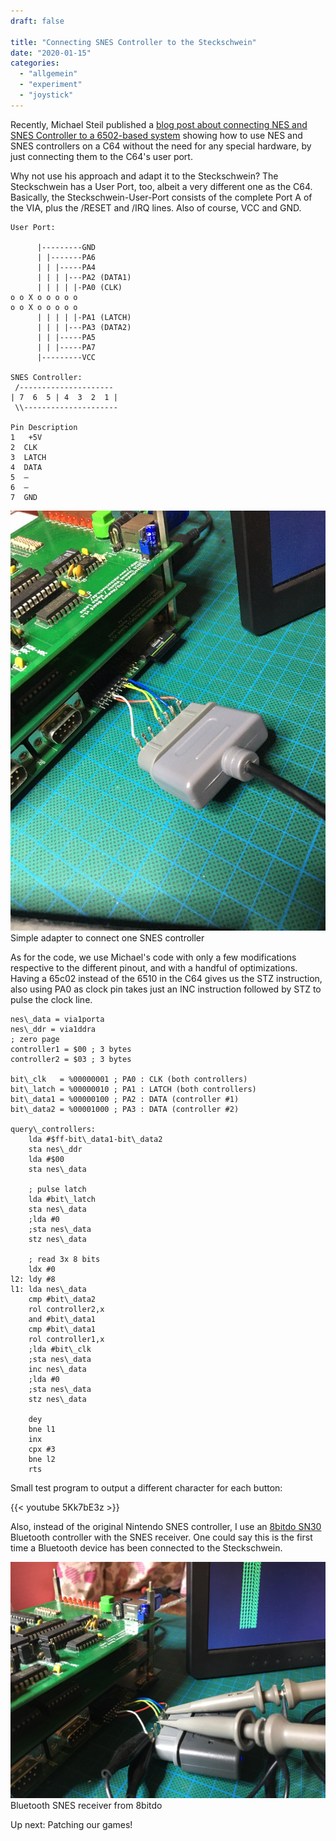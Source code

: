 ```yaml
---
draft: false

title: "Connecting SNES Controller to the Steckschwein"
date: "2020-01-15"
categories: 
  - "allgemein"
  - "experiment"
  - "joystick"
---
```


Recently, Michael Steil published a [blog post about connecting NES and SNES Controller to a 6502-based system](https://www.pagetable.com/?p=1365) showing how to use NES and SNES controllers on a C64 without the need for any special hardware, by just connecting them to the C64's user port.

Why not use his approach and adapt it to the Steckschwein? The Steckschwein has a User Port, too, albeit a very different one as the C64. Basically, the Steckschwein-User-Port consists of the complete Port A of the VIA, plus the /RESET and /IRQ lines. Also of course, VCC and GND.

```
User Port:

      |---------GND
      | |-------PA6  
      | | |-----PA4
      | | | |---PA2 (DATA1)
      | | | | |-PA0 (CLK)
o o X o o o o o
o o X o o o o o
      | | | | |-PA1 (LATCH)
      | | | |---PA3 (DATA2)
      | | |-----PA5
      | | |-----PA7
      |---------VCC

SNES Controller:
 /---------------------
| 7  6  5 | 4  3  2  1 |
 \\---------------------

Pin Description
1   +5V
2  CLK
3  LATCH
4  DATA
5  –
6  –
7  GND
```
![snes](images/snes.jpg) Simple adapter to connect one SNES controller

As for the code, we use Michael's code with only a few modifications respective to the different pinout, and with a handful of optimizations. Having a 65c02 instead of the 6510 in the C64 gives us the STZ instruction, also using PA0 as clock pin takes just an INC instruction followed by STZ to pulse the clock line.

```
nes\_data = via1porta
nes\_ddr = via1ddra
; zero page
controller1 = $00 ; 3 bytes
controller2 = $03 ; 3 bytes

bit\_clk   = %00000001 ; PA0 : CLK (both controllers)
bit\_latch = %00000010 ; PA1 : LATCH (both controllers)
bit\_data1 = %00000100 ; PA2 : DATA (controller #1)
bit\_data2 = %00001000 ; PA3 : DATA (controller #2)

query\_controllers:
    lda #$ff-bit\_data1-bit\_data2
    sta nes\_ddr
    lda #$00
    sta nes\_data

    ; pulse latch
    lda #bit\_latch
    sta nes\_data
    ;lda #0
    ;sta nes\_data
    stz nes\_data

    ; read 3x 8 bits
    ldx #0
l2: ldy #8
l1: lda nes\_data
    cmp #bit\_data2
    rol controller2,x
    and #bit\_data1
    cmp #bit\_data1
    rol controller1,x
    ;lda #bit\_clk
    ;sta nes\_data
    inc nes\_data
    ;lda #0
    ;sta nes\_data
    stz nes\_data

    dey
    bne l1
    inx
    cpx #3
    bne l2
    rts
```
Small test program to output a different character for each button:

{{< youtube 5Kk7bE3z >}}
 

Also, instead of the original Nintendo SNES controller, I use an [8bitdo SN30](https://www.8bitdo.com/) Bluetooth controller with the SNES receiver. One could say this is the first time a Bluetooth device has been connected to the Steckschwein.

![IMG_5814](images/img_5814.jpg) Bluetooth SNES receiver from 8bitdo

Up next: Patching our games!
